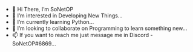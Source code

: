 - 👋 Hi There, I’m SoNetOP
- 👀 I’m interested in Developing New Things...
- 🌱 I’m currently learning Python...
- 💞️ I’m looking to collaborate on Programming to learn something new...
- 📫 If you want to reach me just message me in Discord - SoNetOP#6869...

<!---SoNetOP is a ✨ special ✨ repository because its `README.md` (this file) appears on your GitHub profile.
You can click the Preview link to take a look at your changes.
--->
